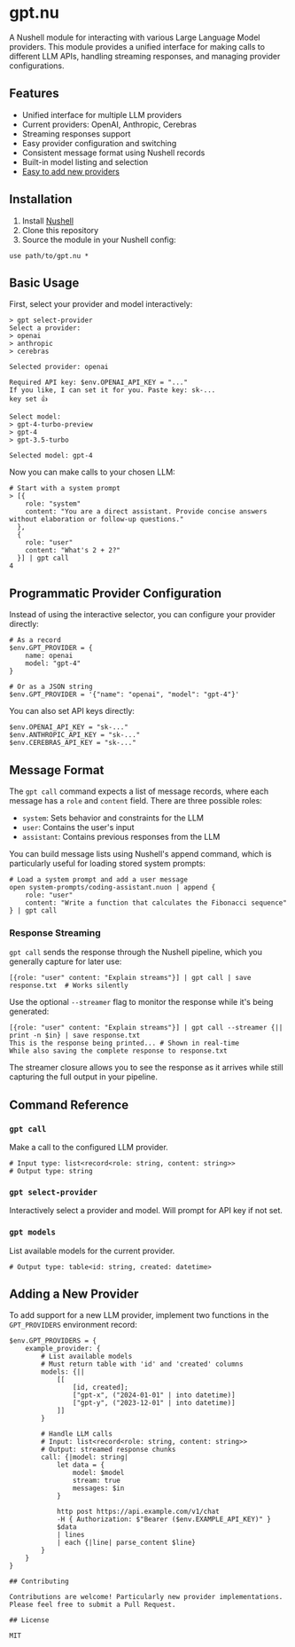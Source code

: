 # gpt.nu

A Nushell module for interacting with various Large Language Model providers.
This module provides a unified interface for making calls to different LLM APIs,
handling streaming responses, and managing provider configurations.

## Features

- Unified interface for multiple LLM providers
- Current providers: OpenAI, Anthropic, Cerebras
- Streaming responses support
- Easy provider configuration and switching
- Consistent message format using Nushell records
- Built-in model listing and selection
- [Easy to add new providers](#adding-a-new-provider)

## Installation

1. Install [Nushell](https://www.nushell.sh)
2. Clone this repository
3. Source the module in your Nushell config:

```nu
use path/to/gpt.nu *
```

## Basic Usage

First, select your provider and model interactively:

```nu
> gpt select-provider
Select a provider:
> openai
> anthropic
> cerebras

Selected provider: openai

Required API key: $env.OPENAI_API_KEY = "..."
If you like, I can set it for you. Paste key: sk-...
key set 👍

Select model:
> gpt-4-turbo-preview
> gpt-4
> gpt-3.5-turbo

Selected model: gpt-4
```

Now you can make calls to your chosen LLM:

```nu
# Start with a system prompt
> [{
    role: "system"
    content: "You are a direct assistant. Provide concise answers without elaboration or follow-up questions."
  },
  {
    role: "user"
    content: "What's 2 + 2?"
  }] | gpt call
4
```

## Programmatic Provider Configuration

Instead of using the interactive selector, you can configure your provider
directly:

```nu
# As a record
$env.GPT_PROVIDER = {
    name: openai
    model: "gpt-4"
}

# Or as a JSON string
$env.GPT_PROVIDER = '{"name": "openai", "model": "gpt-4"}'
```

You can also set API keys directly:

```nu
$env.OPENAI_API_KEY = "sk-..."
$env.ANTHROPIC_API_KEY = "sk-..."
$env.CEREBRAS_API_KEY = "sk-..."
```

## Message Format

The `gpt call` command expects a list of message records, where each message has
a `role` and `content` field. There are three possible roles:

- `system`: Sets behavior and constraints for the LLM
- `user`: Contains the user's input
- `assistant`: Contains previous responses from the LLM

You can build message lists using Nushell's append command, which is
particularly useful for loading stored system prompts:

```nu
# Load a system prompt and add a user message
open system-prompts/coding-assistant.nuon | append {
    role: "user"
    content: "Write a function that calculates the Fibonacci sequence"
} | gpt call
```

### Response Streaming

`gpt call` sends the response through the Nushell pipeline, which you generally
capture for later use:

```nu
[{role: "user" content: "Explain streams"}] | gpt call | save response.txt  # Works silently
```

Use the optional `--streamer` flag to monitor the response while it's being
generated:

```nu
[{role: "user" content: "Explain streams"}] | gpt call --streamer {|| print -n $in} | save response.txt
This is the response being printed... # Shown in real-time
While also saving the complete response to response.txt
```

The streamer closure allows you to see the response as it arrives while still
capturing the full output in your pipeline.

## Command Reference

### `gpt call`

Make a call to the configured LLM provider.

```nu
# Input type: list<record<role: string, content: string>>
# Output type: string
```

### `gpt select-provider`

Interactively select a provider and model. Will prompt for API key if not set.

### `gpt models`

List available models for the current provider.

```nu
# Output type: table<id: string, created: datetime>
```

## Adding a New Provider

To add support for a new LLM provider, implement two functions in the
`GPT_PROVIDERS` environment record:

```nu
$env.GPT_PROVIDERS = {
    example_provider: {
        # List available models
        # Must return table with 'id' and 'created' columns
        models: {||
            [[
                [id, created];
                ["gpt-x", ("2024-01-01" | into datetime)]
                ["gpt-y", ("2023-12-01" | into datetime)]
            ]]
        }

        # Handle LLM calls
        # Input: list<record<role: string, content: string>>
        # Output: streamed response chunks
        call: {|model: string|
            let data = {
                model: $model
                stream: true
                messages: $in
            }

            http post https://api.example.com/v1/chat
            -H { Authorization: $"Bearer ($env.EXAMPLE_API_KEY)" }
            $data
            | lines
            | each {|line| parse_content $line}
        }
    }
}

## Contributing

Contributions are welcome! Particularly new provider implementations.
Please feel free to submit a Pull Request.

## License

MIT
```
